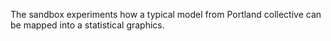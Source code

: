 The sandbox experiments how a typical model from Portland collective can be mapped into a statistical graphics. 
